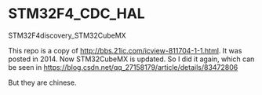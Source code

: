 # STM32F4_CDC_HAL
STM32F4discovery_STM32CubeMX

This repo is a copy of http://bbs.21ic.com/icview-811704-1-1.html. It was posted in 2014. 
Now STM32CubeMX is updated. So I did it again, which can be seen in https://blog.csdn.net/qq_27158179/article/details/83472806

But they are chinese.
